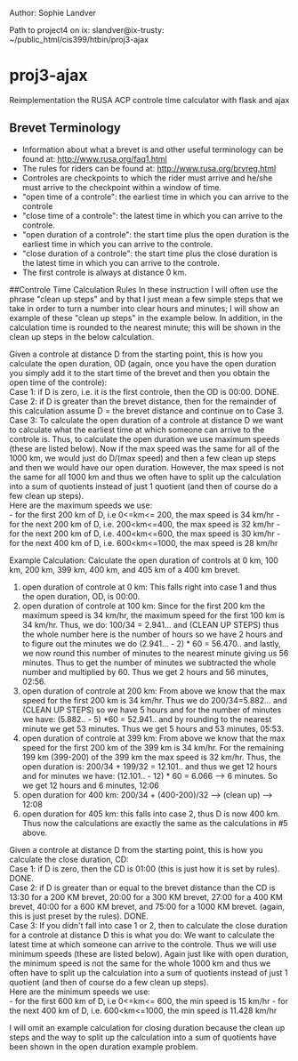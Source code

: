 Author: Sophie Landver

Path to project4 on ix: slandver@ix-trusty: ~/public_html/cis399/htbin/proj3-ajax

# proj3-ajax
Reimplementation the RUSA ACP controle time calculator with flask and ajax

## Brevet Terminology
- Information about what a brevet is and other useful terminology can be found at: http://www.rusa.org/faq1.html
- The rules for riders can be found at: http://www.rusa.org/brvreg.html
- Controles are checkpoints to which the rider must arrive and he/she must arrive to the checkpoint within a window of time. 
- "open time of a controle": the earliest time in which you can arrive to the controle
- "close time of a controle": the latest time in which you can arrive to the controle.
- "open duration of a controle": the start time plus the open duration is the earliest time in which you can arrive to the controle. 
- "close duration of a controle": the start time plus the close duration is the latest time in which you can arrive to the controle. 
- The first controle is always at distance 0 km. 

##Controle Time Calculation Rules
In these instruction I will often use the phrase "clean up steps" and by that I just mean a few simple steps that we take in order to turn a number into clear hours and minutes; I will show an example of these "clean up steps" in the example below. In addition, in the calculation time is rounded to the nearest minute; this will be shown in the clean up steps in the below calculation. 

Given a controle at distance D from the starting point, this is how you calculate the open duration, OD (again, once you have the open duration you simply add it to the start time of the brevet and then you obtain the open time of the controle): <br />
Case 1: if D is zero, i.e. it is the first controle, then the OD is 00:00. DONE. <br />
Case 2: if D is greater than the brevet distance, then for the remainder of this calculation assume D = the brevet distance and continue on to Case 3. <br />
Case 3: To calculate the open duration of a controle at distance D we want to calculate what the earliest time at which someone can arrive to the controle is. Thus, to calculate the open duration we use maximum speeds (these are listed below). Now if the max speed was the same for all of the 1000 km, we would just do D/(max speed) and then a few clean up steps and then we would have our open duration. However, the max speed is not the same for all 1000 km and thus we often have to split up the calculation into a sum of quotients instead of just 1 quotient (and then of course do a few clean up steps). <br />
Here are the maximum speeds we use: <br />
	- for the first 200 km of D, i.e 0<=km<= 200, the max speed is 34 km/hr
	- for the next 200 km of D, i.e. 200<km<=400, the max speed is 32 km/hr
	- for the next 200 km of D, i.e. 400<km<=600, the max speed is 30 km/hr
	- for the next 400 km of D, i.e. 600<km<=1000, the max speed is 28 km/hr

Example Calculation: Calculate the open duration of controls at 0 km, 100 km, 200 km, 399 km, 400 km, and 405 km of a 400 km brevet. <br />
1. open duration of controle at 0 km: This falls right into case 1 and thus the open duration, OD, is 00:00.<br />
2. open duration of controle at 100 km: Since for the first 200 km the maximum speed is 34 km/hr, the maximum speed for the first 100 km is 34 km/hr. Thus, we do: 100/34 = 2.941... and (CLEAN UP STEPS) thus the whole number here is the number of hours so we have 2 hours and to figure out the minutes we do (2.941... - 2) * 60 = 56.470.. and lastly, we now round this number of minutes to the nearest minute giving us 56 minutes. Thus to get the number of minutes we subtracted the whole number and multiplied by 60. Thus we get 2 hours and 56 minutes, 02:56. <br />
3. open duration of controle at 200 km: From above we know that the max speed for the first 200 km is 34 km/hr. Thus we do 200/34=5.882... and (CLEAN UP STEPS) so we have 5 hours and for the number of minutes we have: (5.882.. - 5) *60 = 52.941.. and by rounding to the nearest minute we get 53 minutes. Thus we get 5 hours and 53 minutes, 05:53. <br />
4. open duration of controle at 399 km: From above we know that the max speed for the first 200 km of the 399 km is 34 km/hr. For the remaining 199 km (399-200) of the 399 km the max speed is 32 km/hr. Thus, the open duration is: 200/34 + 199/32 = 12.101.. and thus we get 12 hours and for minutes we have: (12.101.. - 12) * 60 = 6.066 --> 6 minutes. So we get 12 hours and 6 minutes, 12:06 <br />
5. open duration for 400 km: 200/34 + (400-200)/32 --> (clean up) --> 12:08 <br />
6. open duration for 405 km: this falls into case 2, thus D is now 400 km. Thus now the calculations are exactly the same as the calculations in #5 above. <br />

Given a controle at distance D from the starting point, this is how you calculate the close duration, CD:<br />
Case 1: if D is zero, then the CD is 01:00 (this is just how it is set by rules). DONE.  <br />
Case 2: if D is greater than or equal to the brevet distance than the CD is 13:30 for a 200 KM brevet, 20:00 for a 300 KM brevet, 27:00 for a 400 KM brevet, 40:00 for a 600 KM brevet, and 75:00 for a 1000 KM brevet. (again, this is just preset by the rules). DONE. <br />
Case 3: If you didn't fall into case 1 or 2, then to calculate the close duration for a controle at distance D this is what you do: We want to calculate the latest time at which someone can arrive to the controle. Thus we will use minimum speeds (these are listed below). Again just like with open duration, the minimum speed is not the same for the whole 1000 km and thus we often have to split up the calculation into a sum of quotients instead of just 1 quotient (and then of course do a few clean up steps). <br />
Here are the minimum speeds we use:<br />
	- for the first 600 km of D, i.e 0<=km<= 600, the min speed is 15 km/hr
	- for the next 400 km of D, i.e. 600<km<=1000, the min speed is 11.428 km/hr

I will omit an example calculation for closing duration because the clean up steps and the way to split up the calculation into a sum of quotients have been shown in the open duration example problem. 




